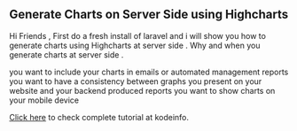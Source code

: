 ## Generate Charts on Server Side using Highcharts

Hi Friends ,
First do a fresh install of laravel and  i will show you how to generate charts using Highcharts at server side . Why and when you generate charts at server side .

you want to include your charts in emails or automated management reports
you want to have a consistency between graphs you present on your website and your backend produced reports
you want to show charts on your mobile device

[Click here](http://kodeinfo.com/post/generate-charts-on-server-side-using-highcharts) to check complete tutorial at kodeinfo.